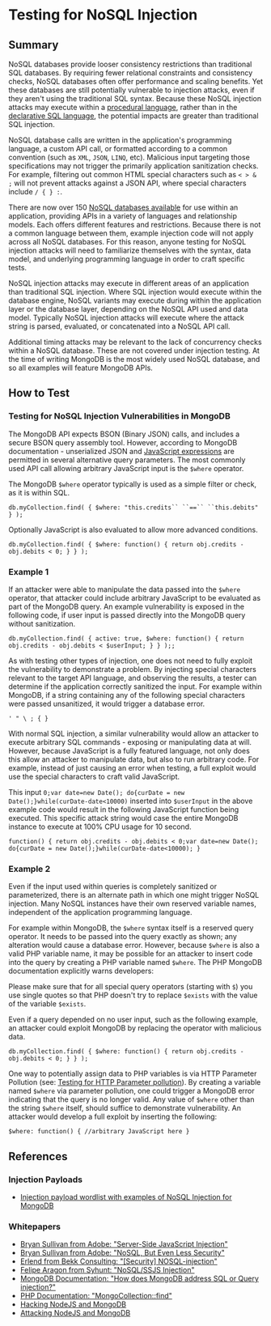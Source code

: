 # Testing for NoSQL Injection

## Summary

NoSQL databases provide looser consistency restrictions than traditional SQL databases. By requiring fewer relational constraints and consistency checks, NoSQL databases often offer performance and scaling benefits. Yet these databases are still potentially vulnerable to injection attacks, even if they aren't using the traditional SQL syntax. Because these NoSQL injection attacks may execute within a [procedural language](https://en.wikipedia.org/wiki/Procedural_programming), rather than in the [declarative SQL language](https://en.wikipedia.org/wiki/Declarative_programming), the potential impacts are greater than traditional SQL injection.

NoSQL database calls are written in the application's programming language, a custom API call, or formatted according to a common convention (such as `XML`, `JSON`, `LINQ`, etc). Malicious input targeting those specifications may not trigger the primarily application sanitization checks. For example, filtering out common HTML special characters such as `< > & ;` will not prevent attacks against a JSON API, where special characters include `/ { } :`.

There are now over 150 [NoSQL databases available](http://nosql-database.org) for use within an application, providing APIs in a variety of languages and relationship models. Each offers different features and restrictions. Because there is not a common language between them, example injection code will not apply across all NoSQL databases. For this reason, anyone testing for NoSQL injection attacks will need to familiarize themselves with the syntax, data model, and underlying programming language in order to craft specific tests.

NoSQL injection attacks may execute in different areas of an application than traditional SQL injection. Where SQL injection would execute within the database engine, NoSQL variants may execute during within the application layer or the database layer, depending on the NoSQL API used and data model. Typically NoSQL injection attacks will execute where the attack string is parsed, evaluated, or concatenated into a NoSQL API call.

Additional timing attacks may be relevant to the lack of concurrency checks within a NoSQL database. These are not covered under injection testing. At the time of writing MongoDB is the most widely used NoSQL database, and so all examples will feature MongoDB APIs.

## How to Test

### Testing for NoSQL Injection Vulnerabilities in MongoDB

The MongoDB API expects BSON (Binary JSON) calls, and includes a secure BSON query assembly tool. However, according to MongoDB documentation - unserialized JSON and [JavaScript expressions](https://docs.mongodb.org/manual/faq/developers/#javascript) are permitted in several alternative query parameters. The most commonly used API call allowing arbitrary JavaScript input is the `$where` operator.

The MongoDB `$where` operator typically is used as a simple filter or check, as it is within SQL.

`db.myCollection.find( { $where: "this.credits`` ``==`` ``this.debits" } );`

Optionally JavaScript is also evaluated to allow more advanced conditions.

`db.myCollection.find( { $where: function() { return obj.credits - obj.debits < 0; } } );`

### Example 1

If an attacker were able to manipulate the data passed into the `$where` operator, that attacker could include arbitrary JavaScript to be evaluated as part of the MongoDB query. An example vulnerability is exposed in the following code, if user input is passed directly into the MongoDB query without sanitization.

`db.myCollection.find( { active: true, $where: function() { return obj.credits - obj.debits < $userInput; } } );;`

As with testing other types of injection, one does not need to fully exploit the vulnerability to demonstrate a problem. By injecting special characters relevant to the target API language, and observing the results, a tester can determine if the application correctly sanitized the input. For example within MongoDB, if a string containing any of the following special characters were passed unsanitized, it would trigger a database error.

`' " \ ; { }`

With normal SQL injection, a similar vulnerability would allow an attacker to execute arbitrary SQL commands - exposing or manipulating data at will. However, because JavaScript is a fully featured language, not only does this allow an attacker to manipulate data, but also to run arbitrary code. For example, instead of just causing an error when testing, a full exploit would use the special characters to craft valid JavaScript.

This input `0;var date=new Date(); do{curDate = new Date();}while(curDate-date<10000)` inserted into `$userInput` in the above example code would result in the following JavaScript function being executed. This specific attack string would case the entire MongoDB instance to execute at 100% CPU usage for 10 second.

`function() { return obj.credits - obj.debits < 0;var date=new Date(); do{curDate = new Date();}while(curDate-date<10000); }`

### Example 2

Even if the input used within queries is completely sanitized or parameterized, there is an alternate path in which one might trigger NoSQL injection. Many NoSQL instances have their own reserved variable names, independent of the application programming language.

For example within MongoDB, the `$where` syntax itself is a reserved query operator. It needs to be passed into the query exactly as shown; any alteration would cause a database error. However, because `$where` is also a valid PHP variable name, it may be possible for an attacker to insert code into the query by creating a PHP variable named `$where`. The PHP MongoDB documentation explicitly warns developers:

Please make sure that for all special query operators (starting with `$`) you use single quotes so that PHP doesn't try to replace `$exists` with the value of the variable `$exists`.

Even if a query depended on no user input, such as the following example, an attacker could exploit MongoDB by replacing the operator with malicious data.

`db.myCollection.find( { $where: function() { return obj.credits - obj.debits < 0; } } );`

One way to potentially assign data to PHP variables is via HTTP Parameter Pollution (see: [Testing for HTTP Parameter pollution](04-Testing_for_HTTP_Parameter_Pollution.md)). By creating a variable named `$where` via parameter pollution, one could trigger a MongoDB error indicating that the query is no longer valid. Any value of `$where` other than the string `$where` itself, should suffice to demonstrate vulnerability. An attacker would develop a full exploit by inserting the following:

`$where: function() { //arbitrary JavaScript here }`

## References

### Injection Payloads

- [Injection payload wordlist with examples of NoSQL Injection for MongoDB](https://github.com/cr0hn/nosqlinjection_wordlists)

### Whitepapers

- [Bryan Sullivan from Adobe: "Server-Side JavaScript Injection"](https://media.blackhat.com/bh-us-11/Sullivan/BH_US_11_Sullivan_Server_Side_WP.pdf)
- [Bryan Sullivan from Adobe: "NoSQL, But Even Less Security"](https://blogs.adobe.com/asset/files/2011/04/NoSQL-But-Even-Less-Security.pdf)
- [Erlend from Bekk Consulting: "[Security] NOSQL-injection"](https://erlend.oftedal.no/blog/?blogid=110)
- [Felipe Aragon from Syhunt: "NoSQL/SSJS Injection"](http://www.syhunt.com/en/?n=Articles.NoSQLInjection)
- [MongoDB Documentation: "How does MongoDB address SQL or Query injection?"](https://docs.mongodb.org/manual/faq/developers/#how-does-mongodb-address-sql-or-query-injection)
- [PHP Documentation: "MongoCollection::find"](https://php.net/manual/en/mongocollection.find.php)
- [Hacking NodeJS and MongoDB](https://blog.websecurify.com/2014/08/hacking-nodejs-and-mongodb.html)
- [Attacking NodeJS and MongoDB](https://blog.websecurify.com/2014/08/attacks-nodejs-and-mongodb-part-to.html)

